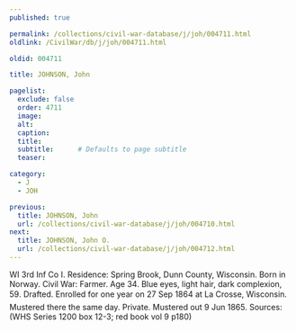 ```yaml
---
published: true

permalink: /collections/civil-war-database/j/joh/004711.html
oldlink: /CivilWar/db/j/joh/004711.html

oldid: 004711

title: JOHNSON, John

pagelist:
  exclude: false
  order: 4711
  image: 
  alt:
  caption:
  title:
  subtitle:      # Defaults to page subtitle
  teaser:

category: 
  - J 
  - JOH

previous:
  title: JOHNSON, John
  url: /collections/civil-war-database/j/joh/004710.html  
next:
  title: JOHNSON, John O.
  url: /collections/civil-war-database/j/joh/004712.html   
---
```

WI 3rd Inf Co I. Residence: Spring Brook, Dunn County, Wisconsin. Born in Norway. Civil War: Farmer. Age 34. Blue eyes, light hair, dark complexion, 5&#146;9&#148;. Drafted. Enrolled for one year on 27 Sep 1864 at La Crosse, Wisconsin. Mustered there the same day. Private. Mustered out 9 Jun 1865. Sources: (WHS Series 1200 box 12-3; red book vol 9 p180)